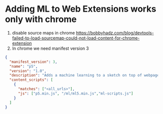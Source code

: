# Adding ML to Web Extensions works only with chrome

1. disable source maps in chrome https://bobbyhadz.com/blog/devtools-failed-to-load-sourcemap-could-not-load-content-for-chrome-extension
2. In chrome we need manifest version 3
```JSON
{
  "manifest_version": 3,
  "name": "p5",
  "version": "1.0",
  "description": "Adds a machine learning to a sketch on top of webpage",
  "content_scripts": [
    {
      "matches": ["<all_urls>"],
      "js": ["p5.min.js", "/ml/ml5.min.js","ml-scripts.js"]
    }
  ]
}
```
